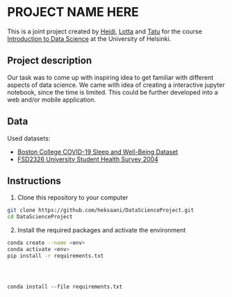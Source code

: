# PROJECT NAME HERE 

This is a joint project created by [Heidi](https://github.com/heksaani), [Lotta](https://github.com/LottaPol) and [Tatu](https://github.com/tlinnala) for the course [Introduction to Data Science](https://studies.helsinki.fi/kurssit/opintojakso/hy-CU-118209216-2021-08-01) at the University of Helsinki.

## Project description
Our task was to come up with inspiring idea to get familiar with different aspects of data science. We came with idea of creating a interactive jupyter notebook, since the time is limited. This could be further developed into a web and/or mobile application.

## Data
Used datasets:
<br>
- [Boston College COVID-19 Sleep and Well-Being Dataset](https://osf.io/gpxwa/?view_only=) <br>
- [FSD2326 University Student Health Survey 2004](https://urn.fi/urn:nbn:fi:fsd:T-FSD2326) <br>


## Instructions
1. Clone this repository to your computer
```bash
git clone https://github.com/heksaani/DataScienceProject.git
cd DataScienceProject
```
2. Install the required packages and activate the environment
```bash
conda create --name <env>
conda activate <env>
pip install -r requirements.txt
```

```



conda install --file requirements.txt
```
